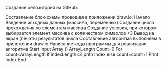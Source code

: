 Создание репозитория на GitHub:

Составление блок-схемы проводим в приложении draw.io:
Начало
Введение исходных данных (массива, переменных)
Создание цикла прохождения по элементам массива
Создание условия, при котором выбирается элемент массива с количеством символов <3
Вывод на экран (печать) результатов цикла
Составление алгоритма выполняем в приложении draw.io
Написание кода программы для реализации алгоритма
Start
Input Array ()
ArrayLength
Count=0
For count<ArrayLength
    If indexLength<3
        pritn Index
    else count=count+1
Print Index
End

